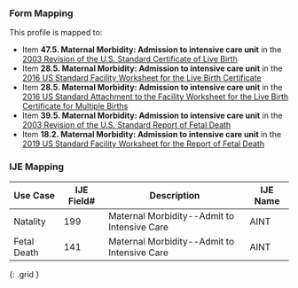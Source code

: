 ### Form Mapping
This profile is mapped to:
 * Item **47.5. Maternal Morbidity: Admission to intensive care unit** in the [2003 Revision of the U.S. Standard Certificate of Live Birth](https://www.cdc.gov/nchs/data/dvs/birth11-03final-ACC.pdf)
 * Item **28.5. Maternal Morbidity: Admission to intensive care unit** in the [2016 US Standard Facility Worksheet for the Live Birth Certificate](https://www.cdc.gov/nchs/data/dvs/facility-worksheet-2016-508.pdf)
 * Item **28.5. Maternal Morbidity: Admission to intensive care unit** in the [2016 US Standard Attachment to the Facility Worksheet for the Live Birth Certificate for Multiple Births](https://www.cdc.gov/nchs/data/dvs/multiple-births-worksheet-2016.pdf)
 * Item **39.5. Maternal Morbidity: Admission to intensive care unit** in the [2003 Revision of the U.S. Standard Report of Fetal Death](https://www.cdc.gov/nchs/data/dvs/FDEATH11-03finalACC.pdf)
 * Item **18.2. Maternal Morbidity: Admission to intensive care unit** in the [2019 US Standard Facility Worksheet for the Report of Fetal Death](https://www.cdc.gov/nchs/data/dvs/fetal-death-facility-worksheet-2019-508.pdf)

### IJE Mapping

| **Use Case** | **IJE Field#** | **Description** | **IJE Name** |
| ------------ | -------------- | --------------- | ------------ |
| Natality | 199 | Maternal Morbidity--Admit to Intensive Care | AINT |
| Fetal Death | 141 | Maternal Morbidity--Admit to Intensive Care | AINT |
{: .grid }
